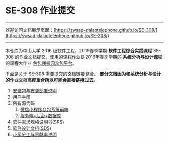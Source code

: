 # SE-308 作业提交

---

欢迎访问文档展示页面：[https://swsad-dalaotelephone.github.io/SE-308/](https://swsad-dalaotelephone.github.io/SE-308/)

---


本仓库为中山大学 2016 级软件工程，2019春季学期 **软件工程综合实践课程** SE-308 的作业文档提交。使用的课程作业是2019年春季学期的 **系统分析与设计课程** 的课程大作业 [包包赚校园众包平台](<https://swsad-dalaotelephone.github.io/docs/>)。



下面是关于 SE-308 需要提交的文档链接整合。 **部分文档因为和系统分析与设计的作业文档高度重合所以可能会直接链接过去。**



1. [安装包与安装部署说明](安装包与安装部署说明.md)
2. [用户手册](用户手册.md)
3. 所有源代码
   1. [微信小程序众包系统前端](https://github.com/swsad-dalaotelephone/miniProgram)
   3. [服务端+后台+数据库](https://github.com/swsad-dalaotelephone/Server)
4. [软件需求规格说明书(SRS)](软件需求规格说明书.md)
5. [软件设计文档(SDS)](软件设计文档.md)
6. [小组分工与贡献率说明](小组分工与贡献率说明.md)



